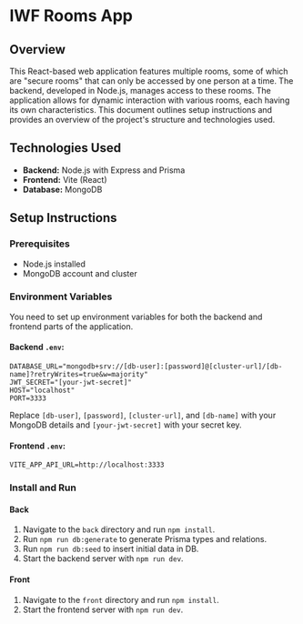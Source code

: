 
# IWF Rooms App

## Overview

This React-based web application features multiple rooms, some of which are "secure rooms" that can only be accessed by one person at a time. The backend, developed in Node.js, manages access to these rooms. The application allows for dynamic interaction with various rooms, each having its own characteristics. This document outlines setup instructions and provides an overview of the project's structure and technologies used.

## Technologies Used

- **Backend:** Node.js with Express and Prisma
- **Frontend:** Vite (React)
- **Database:** MongoDB

## Setup Instructions

### Prerequisites

- Node.js installed
- MongoDB account and cluster

### Environment Variables

You need to set up environment variables for both the backend and frontend parts of the application.

#### Backend `.env`:

```env
DATABASE_URL="mongodb+srv://[db-user]:[password]@[cluster-url]/[db-name]?retryWrites=true&w=majority"
JWT_SECRET="[your-jwt-secret]"
HOST="localhost"
PORT=3333
```

Replace `[db-user]`, `[password]`, `[cluster-url]`, and `[db-name]` with your MongoDB details and `[your-jwt-secret]` with your secret key.

#### Frontend `.env`:

```env
VITE_APP_API_URL=http://localhost:3333
```

### Install and Run

#### Back
1. Navigate to the `back` directory and run `npm install`.
2. Run `npm run db:generate` to generate Prisma types and relations.
3. Run `npm run db:seed` to insert initial data in DB.
4. Start the backend server with `npm run dev`.

#### Front
1. Navigate to the `front` directory and run `npm install`.
4. Start the frontend server with `npm run dev`.

